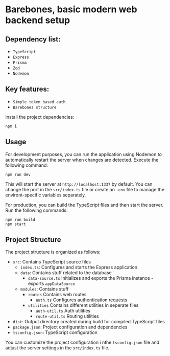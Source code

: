 # Barebones, basic modern web backend setup

## Dependency list:
- `TypeScript`
- `Express`
- `Prisma`
- `Zod`
- `Nodemon`

## Key features:
- `Simple token based auth`
- `Barebones structure`

Install the project dependencies:

```
npm i
```

## Usage

For development purposes, you can run the application using Nodemon to automatically restart the server when changes are detected. Execute the following command:

```
npm run dev
```

This will start the server at `http://localhost:1337` by default. You can change the port in the `src/index.ts` file or create an `.env` file to manage the environt-specific variables separately.

For production, you can build the TypeScript files and then start the server. Run the following commands:

```
npm run build
npm start
```

## Project Structure

The project structure is organized as follows:

- `src`: Contains TypeScript source files
    - `index.ts`: Configures and starts the Express application
    - `data`: Contains stuff related to the database
        - `data-source.ts` Initializes and exports the Prisma instance - exports `appDataSource` 
    - `modules`: Contains stuff
        - `routes` Contains web routes
            - `auth.ts` Configures authentication requests
        - `utilities` Contains different utilities in seperate files
            - `auth-util.ts` Auth utilities
            - `route-util.ts` Routing utilities
- `dist`: Output directory created during build for compiled TypeScript files
- `package.json`: Project configuration and dependencies
- `tsconfig.json`: TypeScript configuration

You can customize the project configuration i nthe `tsconfig.json` file and adjust the server settings in the `src/index.ts` file.
